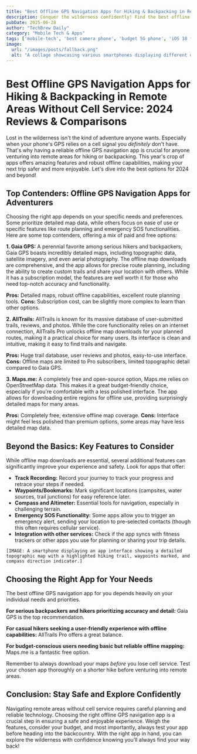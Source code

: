 ```yaml
---
title: "Best Offline GPS Navigation Apps for Hiking & Backpacking in Remote Areas Without Cell Service: 2024 Reviews & Comparisons"
description: Conquer the wilderness confidently! Find the best offline GPS navigation apps for your next hiking or backpacking adventure in 2024.  Compare top contenders & choose your perfect match.
pubDate: 2025-06-28
author: "TechBrew Daily"
category: "Mobile Tech & Apps"
tags: ['mobile-tech', 'best camera phone', 'budget 5G phone', 'iOS 18 features', 'Android 15 features']
image:
  url: "/images/posts/fallback.png"
  alt: "A collage showcasing various smartphones displaying different offline GPS navigation apps, overlaid on stunning landscape imagery of hikers in remote areas."
---
```


# Best Offline GPS Navigation Apps for Hiking & Backpacking in Remote Areas Without Cell Service: 2024 Reviews & Comparisons

Lost in the wilderness isn't the kind of adventure anyone wants.  Especially when your phone's GPS relies on a cell signal you *definitely* don't have. That's why having a reliable offline GPS navigation app is crucial for anyone venturing into remote areas for hiking or backpacking.  This year's crop of apps offers amazing features and robust offline capabilities, making your next trip safer and more enjoyable.  Let's dive into the best options for 2024 and beyond!


## Top Contenders: Offline GPS Navigation Apps for Adventurers

Choosing the right app depends on your specific needs and preferences. Some prioritize detailed map data, while others focus on ease of use or specific features like route planning and emergency SOS functionalities.  Here are some top contenders, offering a mix of paid and free options:


**1. Gaia GPS:**  A perennial favorite among serious hikers and backpackers, Gaia GPS boasts incredibly detailed maps, including topographic data, satellite imagery, and even aerial photography.  The offline map downloads are comprehensive, and the app allows for precise route planning, including the ability to create custom trails and share your location with others.  While it has a subscription model, the features are well worth it for those who need top-notch accuracy and functionality.

**Pros:**  Detailed maps, robust offline capabilities, excellent route planning tools.
**Cons:** Subscription cost, can be slightly more complex to learn than other options.


**2. AllTrails:**  AllTrails is known for its massive database of user-submitted trails, reviews, and photos. While the core functionality relies on an internet connection,  AllTrails Pro unlocks offline map downloads for your planned routes, making it a practical choice for many users.  Its interface is clean and intuitive, making it easy to find trails and navigate.

**Pros:**  Huge trail database, user reviews and photos, easy-to-use interface.
**Cons:** Offline maps are limited to Pro subscribers, limited topographic detail compared to Gaia GPS.


**3. Maps.me:**  A completely free and open-source option, Maps.me relies on OpenStreetMap data. This makes it a great budget-friendly choice, especially if you're comfortable with a less polished interface.  The app allows for downloading entire regions for offline use, providing surprisingly detailed maps for many areas.

**Pros:** Completely free, extensive offline map coverage.
**Cons:** Interface might feel less polished than premium options, some areas may have less detailed map data.



##  Beyond the Basics: Key Features to Consider

While offline map downloads are essential,  several additional features can significantly improve your experience and safety.  Look for apps that offer:

* **Track Recording:**  Record your journey to track your progress and retrace your steps if needed.
* **Waypoints/Bookmarks:**  Mark significant locations (campsites, water sources, trail junctions) for easy reference later.
* **Compass and Altimeter:**  Essential tools for navigation, especially in challenging terrain.
* **Emergency SOS Functionality:** Some apps allow you to trigger an emergency alert, sending your location to pre-selected contacts (though this often requires cellular service).
* **Integration with other services:** Check if the app syncs with fitness trackers or other apps you use for planning or sharing your trip details.

`[IMAGE: A smartphone displaying an app interface showing a detailed topographic map with a highlighted hiking trail, waypoints marked, and compass direction indicator.]`


## Choosing the Right App for Your Needs


The best offline GPS navigation app for you depends heavily on your individual needs and priorities.


**For serious backpackers and hikers prioritizing accuracy and detail:** Gaia GPS is the top recommendation.

**For casual hikers seeking a user-friendly experience with offline capabilities:** AllTrails Pro offers a great balance.


**For budget-conscious users needing basic but reliable offline mapping:** Maps.me is a fantastic free option.


Remember to always download your maps *before* you lose cell service.  Test your chosen app thoroughly on a shorter hike before venturing into remote areas.


## Conclusion: Stay Safe and Explore Confidently

Navigating remote areas without cell service requires careful planning and reliable technology. Choosing the right offline GPS navigation app is a crucial step in ensuring a safe and enjoyable experience.  Weigh the features, consider your budget, and most importantly, always test your app before heading into the backcountry.  With the right app in hand, you can explore the wilderness with confidence knowing you’ll always find your way back!